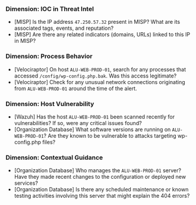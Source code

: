 ### Dimension: IOC in Threat Intel
- [MISP] Is the IP address `47.250.57.32` present in MISP? What are its associated tags, events, and reputation?
- [MISP] Are there any related indicators (domains, URLs) linked to this IP in MISP?

### Dimension: Process Behavior
- [Velociraptor] On host `ALU-WEB-PROD-01`, search for any processes that accessed `/config/wp-config.php.bak`. Was this access legitimate?
- [Velociraptor] Check for any unusual network connections originating from `ALU-WEB-PROD-01` around the time of the alert.

### Dimension: Host Vulnerability
- [Wazuh] Has the host `ALU-WEB-PROD-01` been scanned recently for vulnerabilities? If so, were any critical issues found?
- [Organization Database] What software versions are running on `ALU-WEB-PROD-01`? Are they known to be vulnerable to attacks targeting wp-config.php files?

### Dimension: Contextual Guidance
- [Organization Database] Who manages the `ALU-WEB-PROD-01` server? Have they made recent changes to the configuration or deployed new services?
- [Organization Database] Is there any scheduled maintenance or known testing activities involving this server that might explain the 404 errors?